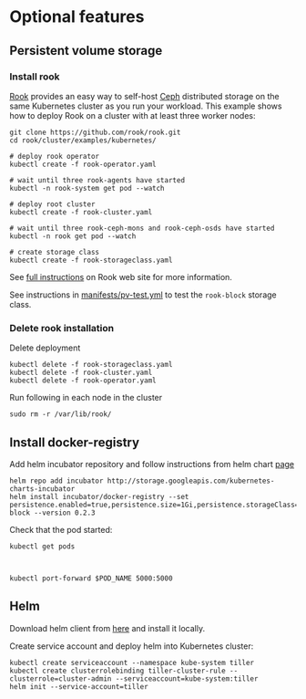 

# Optional features

## Persistent volume storage

### Install rook

[Rook](https://rook.io/) provides an easy way to self-host
[Ceph](https://ceph.com/) distributed storage on the same Kubernetes
cluster as you run your workload.  This example shows how to deploy
Rook on a cluster with at least three worker nodes:

    git clone https://github.com/rook/rook.git
    cd rook/cluster/examples/kubernetes/

    # deploy rook operator
    kubectl create -f rook-operator.yaml

    # wait until three rook-agents have started
    kubectl -n rook-system get pod --watch

    # deploy root cluster
    kubectl create -f rook-cluster.yaml

    # wait until three rook-ceph-mons and rook-ceph-osds have started
    kubectl -n rook get pod --watch

    # create storage class
    kubectl create -f rook-storageclass.yaml

See
[full instructions](https://rook.io/docs/rook/master/kubernetes.html)
on Rook web site for more information.

See instructions in [manifests/pv-test.yml](manifests/pv-test.yml) to
test the `rook-block` storage class.


### Delete rook installation

Delete deployment

    kubectl delete -f rook-storageclass.yaml
    kubectl delete -f rook-cluster.yaml
    kubectl delete -f rook-operator.yaml


Run following in each node in the cluster

    sudo rm -r /var/lib/rook/


## Install docker-registry

Add helm incubator repository and follow instructions from helm chart [page](https://kubeapps.com/charts/incubator/docker-registry)

    helm repo add incubator http://storage.googleapis.com/kubernetes-charts-incubator
    helm install incubator/docker-registry --set persistence.enabled=true,persistence.size=1Gi,persistence.storageClass=rook-block --version 0.2.3


Check that the pod started:

    kubectl get pods



    kubectl port-forward $POD_NAME 5000:5000


## Helm

Download helm client from
[here](https://github.com/kubernetes/helm/releases) and install it
locally.

Create service account and deploy helm into Kubernetes cluster:

    kubectl create serviceaccount --namespace kube-system tiller
    kubectl create clusterrolebinding tiller-cluster-rule --clusterrole=cluster-admin --serviceaccount=kube-system:tiller
    helm init --service-account=tiller


